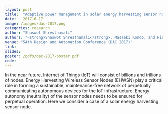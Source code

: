 ```yaml
---
layout: post
title:  "Adaptive power management in solar energy harvesting sensor node using reinforcement learning"
date:   2017-6-17
image: /images/dac-2017.png
categories: research
author: "Shaswot Shresthamali"
authors: "<strong>Shaswot Shresthamali</strong>, Masaaki Kondo, and Hiroshi Nakamura"
venue: "54th Design and Automation Conference (DAC 2017)"
link:
slides:
poster: /pdfs/dac-2017-poster.pdf
code:
---
```

In the near future, Internet of Things (IoT) will consist of billions and trillions of nodes. Energy Harvesting Wireless Sensor Nodes (EHWSN) play a critical role in forming a
sustainable, maintenance-free network of perpetually communicating autonomous devices for the IoT infrastructure. Energy autonomy (neutrality) of the sensor nodes
needs to be ensured for perpetual operation. Here we consider a case of a solar energy harvesting sensor node.
